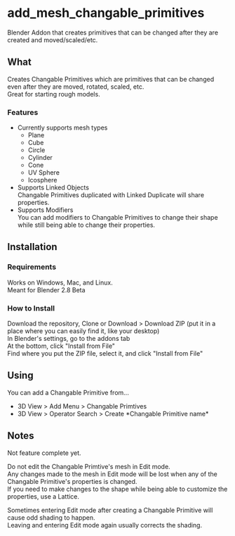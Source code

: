 # add_mesh_changable_primitives
Blender Addon that creates primitives that can be changed after they are created and moved/scaled/etc.

## What
Creates Changable Primitives which are primitives that can be changed even after they are moved, rotated, scaled, etc.  
Great for starting rough models.  
### Features
* Currently supports mesh types  
  * Plane
  * Cube
  * Circle
  * Cylinder 
  * Cone  
  * UV Sphere  
  * Icosphere  
* Supports Linked Objects  
Changable Primitives duplicated with Linked Duplicate will share properties.
* Supports Modifiers  
You can add modifiers to Changable Primitives to change their shape while still being able to change their properties.

## Installation  
### Requirements  
Works on Windows, Mac, and Linux.  
Meant for Blender 2.8 Beta
### How to Install  
Download the repository, Clone or Download > Download ZIP (put it in a place where you can easily find it, like your desktop)  
In Blender's settings, go to the addons tab  
At the bottom, click "Install from File"  
Find where you put the ZIP file, select it, and click "Install from File" 

## Using
You can add a Changable Primitive from...
* 3D View > Add Menu > Changable Primtives
* 3D View > Operator Search > Create \*Changable Primitive name\*  
## Notes
Not feature complete yet.  

Do not edit the Changable Primtive's mesh in Edit mode.  
Any changes made to the mesh in Edit mode will be lost when any of the Changable Primitive's properties is changed.  
If you need to make changes to the shape while being able to customize the properties, use a Lattice.

Sometimes entering Edit mode after creating a Changable Primitive will cause odd shading to happen.  
Leaving and entering Edit mode again usually corrects the shading.  
